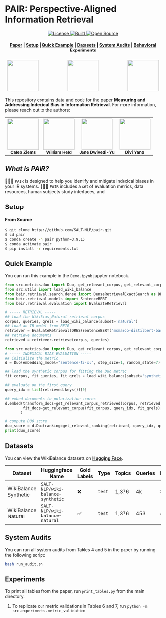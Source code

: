 # PAIR: Perspective-Aligned Information Retrieval

<p align="center">
    <a href="http://creativecommons.org/licenses/by-sa/4.0/">
        <img alt="License" src="https://img.shields.io/badge/License-CC%20BY--SA%204.0-lightgrey.svg">
    </a>
    <a href="https://www.python.org/">
            <img alt="Build" src="https://img.shields.io/badge/Made%20with-Python-1f425f.svg?color=purple">
    </a>
    <a href="#">
        <img alt="Open Source" src="https://badges.frapsoft.com/os/v1/open-source.svg?v=103">
    </a>
</p>

<h4 align="center">
    <p>
        <a href="https://openreview.net/pdf?id=6buHk8B0ww">Paper</a> |
        <a href="#setup">Setup</a> |
        <a href="#quick-example">Quick Example</a> |        
        <a href="#datasets">Datasets</a> |
        <a href="#system-audits">System Audits</a> |
        <a href="#behavioral-experiments">Behavioral Experiments</a>
    <p>
</h4>

<!-- > The development of PAIR is supported by: -->

<h3 align="center">
    <a href="https://nlp.stanford.edu/"><img style="float: left; padding: 2px 7px 2px 7px;" height="100" src="https://upload.wikimedia.org/wikipedia/commons/thumb/4/4b/Stanford_Cardinal_logo.svg/314px-Stanford_Cardinal_logo.svg.png" /></a>
    <a href="https://www.cc.gatech.edu/"><img style="float: middle; padding: 2px 7px 2px 7px;" height="100" src="https://upload.wikimedia.org/wikipedia/commons/8/84/Georgia_Tech_logo_2021_Cropped.png" /></a>
    <a href="https://ai.meta.com/research/"><img style="float: right; padding: 2px 7px 2px 7px;" height="100" src="https://upload.wikimedia.org/wikipedia/commons/thumb/0/05/Meta_Platforms_Inc._logo_%28cropped%29.svg/2560px-Meta_Platforms_Inc._logo_%28cropped%29.svg.png" /></a>
</h3>

This repository contains data and code for the paper **Measuring and Addressing Indexical Bias in Information Retrieval**. For more information, please reach out to the authors:

<table>
  <tr>
    <td align="center"><a href="https://calebziems.com/"><img src="https://calebziems.com/assets/img/caleb_sf.jpeg" width="100px;" alt=""/><br /><sub><b>Caleb Ziems</b></sub></a></td>
    <td align="center"><a href="https://williamheld.com/"><img src="https://avatars.githubusercontent.com/u/9847335?v=4" width="100px;" alt=""/><br /><sub><b>William Held</b></sub></a></td>
    <td align="center"><a href="https://janedwivedi.github.io/"><img src="https://conference2023.mlinpl.org/images/optimized/speakers-2023-600x600/JaneDwivedi-Yu.webp" width="100px;" alt=""/><br /><sub><b>Jane Dwivedi-Yu</b></sub></a></td>
    <td align="center"><a href="https://cs.stanford.edu/~diyiy/"><img src="https://encrypted-tbn0.gstatic.com/images?q=tbn:ANd9GcR-1wX8XpndSuQulTQg8O8vh63T-9QD9jD-Lg&s" width="100px;" alt=""/><br /><sub><b>Diyi Yang</b></sub></a></td>
  </tr>
</table>

## *What is PAIR?*
:people_holding_hands: `PAIR` is designed to help you identify and mitigate indexical biases in your IR systems. :people_holding_hands: `PAIR` includes a set of evaluation metrics, data resources, human subjects study interfaces, and 

## Setup

#### From Source
```bash
$ git clone https://github.com/SALT-NLP/pair.git
$ cd pair
$ conda create -n pair python=3.9.16
$ conda activate pair
$ pip install -r requirements.txt
```

## Quick Example

You can run this example in the `Demo.ipynb` jupyter notebook. 

```python
from src.metrics.duo import Duo, get_relevant_corpus, get_relevant_corpus_retrieved, get_relevant_ranking
from src.utils import load_wiki_balance
from beir.retrieval.search.dense import DenseRetrievalExactSearch as DRES
from beir.retrieval.models import SentenceBERT
from beir.retrieval.evaluation import EvaluateRetrieval

# ----- RETRIEVAL -----
## load the WikiBias_Natural retrieval corpus
corpus, queries, qrels = load_wiki_balance(subset='natural')
## load an IR model from BEIR
retriever = EvaluateRetrieval(DRES(SentenceBERT("msmarco-distilbert-base-tas-b"), batch_size=16))
## retrieve documents
retrieved = retriever.retrieve(corpus, queries)

from src.metrics.duo import Duo, get_relevant_corpus, get_relevant_corpus_retrieved, get_relevant_ranking
# ----- INDEXICAL BIAS EVALUATION -----
## initialize the metric 
d = Duo(embedding_model="sentence-t5-xl", step_size=1, random_state=7)

## load the synthetic corpus for fitting the Duo metric
fit_corpus, fit_queries, fit_qrels = load_wiki_balance(subset='synthetic')

## evaluate on the first query
query_idx = list(retrieved.keys())[0]

## embed documents to polarization scores
d.embed(transform_docs=get_relevant_corpus_retrieved(corpus, retrieved, query_idx, qrels), 
        fit_docs=get_relevant_corpus(fit_corpus, query_idx, fit_qrels),
       )

# compute DUO score
duo_score = d.Duo(ranking=get_relevant_ranking(retrieved, query_idx, qrels))
print(duo_score)
```

## Datasets
You can view the WikiBalance datasets on **[Hugging Face](https://huggingface.co/collections/SALT-NLP/pair-665f8ffd0b1c27cf149d3106)**.

| Dataset   | Huggingface Name | Gold Labels | Type | Topics  | Queries | Documents |
| -------- | -----| ---------| ------- | --------- | ----------- | ---------|
| WikiBalance Synthetic    | `SALT-NLP/wiki-balance-synthetic` | ❌ | ``test``|  1,376   | 4k | 31,534 |
| WikiBalance Natural      | `SALT-NLP/wiki-balance-natural` | ✅ | ``test``|  1,376   | 453 | 4.6k |


## System Audits
You can run all system audits from Tables 4 and 5 in the paper by running the following script:

```bash
bash run_audit.sh
```

## Experiments
To print all tables from the paper, run `print_tables.py` from the main directory.

1. To replicate our metric validations in Tables 6 and 7, run `python -m src.experiments.metric_validation`